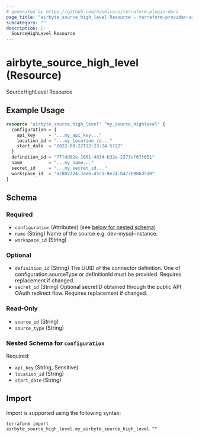```yaml
---
# generated by https://github.com/hashicorp/terraform-plugin-docs
page_title: "airbyte_source_high_level Resource - terraform-provider-airbyte"
subcategory: ""
description: |-
  SourceHighLevel Resource
---
```


# airbyte_source_high_level (Resource)

SourceHighLevel Resource

## Example Usage

```terraform
resource "airbyte_source_high_level" "my_source_highlevel" {
  configuration = {
    api_key     = "...my_api_key..."
    location_id = "...my_location_id..."
    start_date  = "2022-08-22T12:23:24.572Z"
  }
  definition_id = "77fdd02e-1601-4834-b32e-2373cf67f651"
  name          = "...my_name..."
  secret_id     = "...my_secret_id..."
  workspace_id  = "ac802724-3ae6-45c1-8e74-b4776986d5d0"
}
```

<!-- schema generated by tfplugindocs -->
## Schema

### Required

- `configuration` (Attributes) (see [below for nested schema](#nestedatt--configuration))
- `name` (String) Name of the source e.g. dev-mysql-instance.
- `workspace_id` (String)

### Optional

- `definition_id` (String) The UUID of the connector definition. One of configuration.sourceType or definitionId must be provided. Requires replacement if changed.
- `secret_id` (String) Optional secretID obtained through the public API OAuth redirect flow. Requires replacement if changed.

### Read-Only

- `source_id` (String)
- `source_type` (String)

<a id="nestedatt--configuration"></a>
### Nested Schema for `configuration`

Required:

- `api_key` (String, Sensitive)
- `location_id` (String)
- `start_date` (String)

## Import

Import is supported using the following syntax:

```shell
terraform import airbyte_source_high_level.my_airbyte_source_high_level ""
```
